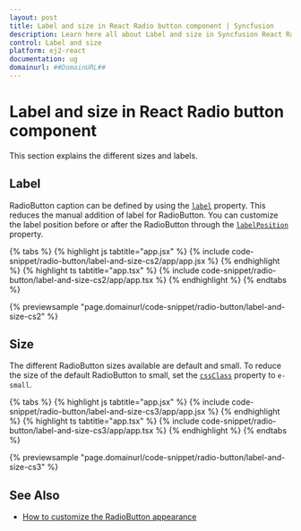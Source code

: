```yaml
---
layout: post
title: Label and size in React Radio button component | Syncfusion
description: Learn here all about Label and size in Syncfusion React Radio button component of Syncfusion Essential JS 2 and more.
control: Label and size 
platform: ej2-react
documentation: ug
domainurl: ##DomainURL##
---
```


# Label and size in React Radio button component

This section explains the different sizes and labels.

## Label

RadioButton caption can be defined by using the [`label`](https://ej2.syncfusion.com/react/documentation/api/radio-button/#label) property. This reduces the manual addition of label for RadioButton. You can customize the label position before or after the RadioButton through the [`labelPosition`](https://ej2.syncfusion.com/react/documentation/api/radio-button/#labelposition) property.

{% tabs %}
{% highlight js tabtitle="app.jsx" %}
{% include code-snippet/radio-button/label-and-size-cs2/app/app.jsx %}
{% endhighlight %}
{% highlight ts tabtitle="app.tsx" %}
{% include code-snippet/radio-button/label-and-size-cs2/app/app.tsx %}
{% endhighlight %}
{% endtabs %}

 {% previewsample "page.domainurl/code-snippet/radio-button/label-and-size-cs2" %}

## Size

The different RadioButton sizes available are default and small. To reduce the size of the default RadioButton to small, set the [`cssClass`](https://ej2.syncfusion.com/react/documentation/api/radio-button/#cssclass) property to `e-small`.

{% tabs %}
{% highlight js tabtitle="app.jsx" %}
{% include code-snippet/radio-button/label-and-size-cs3/app/app.jsx %}
{% endhighlight %}
{% highlight ts tabtitle="app.tsx" %}
{% include code-snippet/radio-button/label-and-size-cs3/app/app.tsx %}
{% endhighlight %}
{% endtabs %}

 {% previewsample "page.domainurl/code-snippet/radio-button/label-and-size-cs3" %}

## See Also

* [How to customize the RadioButton appearance](./how-to/customize-radiobutton-appearance)

